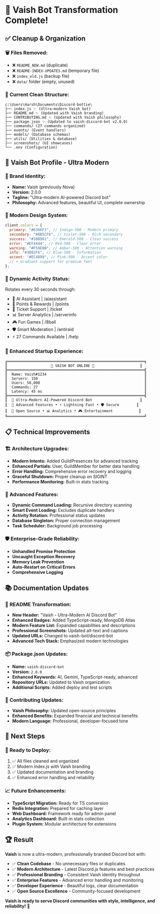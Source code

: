 # 🤖 Vaish Bot Transformation Complete!

## ✅ **Cleanup & Organization**

### 🗑️ **Files Removed:**

- ❌ `README_NEW.md` (duplicate)
- ❌ `README-INDEX-UPDATES.md` (temporary file)
- ❌ `index_old.js` (backup file)
- ❌ `data/` folder (empty, unused)

### 📁 **Current Clean Structure:**

```
c:\Users\Harsh\Documents\Discord-bottie\
├── index.js ✨ (Ultra-modern Vaish bot)
├── README.md ✨ (Updated with Vaish branding)
├── CONTRIBUTING.md ✨ (Updated with Vaish philosophy)
├── package.json ✨ (Updated to vaish-discord-bot v2.0.0)
├── commands/ (27 commands organized)
├── events/ (Event handlers)
├── models/ (Database schemas)
├── utils/ (Utilities & database)
├── screenshots/ (UI showcases)
└── .env (Configuration)
```

## 🚀 **Vaish Bot Profile - Ultra Modern**

### 🎯 **Brand Identity:**

- **Name:** Vaish (previously Nova)
- **Version:** 2.0.0
- **Tagline:** "Ultra-modern AI-powered Discord bot"
- **Philosophy:** Advanced features, beautiful UI, complete ownership

### 🎨 **Modern Design System:**

```javascript
client.colors = {
  primary: "#6366F1", // Indigo-500 - Modern primary
  secondary: "#8B5CF6", // Violet-500 - Rich secondary
  success: "#10B981", // Emerald-500 - Clean success
  error: "#EF4444", // Red-500 - Clear error
  warning: "#F59E0B", // Amber-500 - Attention warning
  info: "#3B82F6", // Blue-500 - Information
  accent: "#EC4899", // Pink-500 - Accent color
  // + Gradient support for premium feel
};
```

### 🔄 **Dynamic Activity Status:**

Rotates every 30 seconds through:

- 🤖 AI Assistant | /aiassistant
- 💎 Points & Rewards | /points
- 🎫 Ticket Support | /ticket
- 📊 Server Analytics | /serverinfo
- 🎮 Fun Games | /8ball
- 🛡️ Smart Moderation | /antiraid
- ⚡ 27 Commands Available | /help

### 🚀 **Enhanced Startup Experience:**

```
╔═══════════════════════════════════════════════════════════════╗
║                    🤖 VAISH BOT ONLINE 🤖                     ║
╠═══════════════════════════════════════════════════════════════╣
║  Name: Vaish#1234                                             ║
║  Servers: 150                                                 ║
║  Users: 50,000                                                ║
║  Commands: 27                                                 ║
║  Latency: 45 ms                                               ║
╠═══════════════════════════════════════════════════════════════╣
║  🚀 Ultra-Modern AI-Powered Discord Bot                      ║
║  💎 Advanced Features • ⚡ Lightning Fast • 🛡️ Secure        ║
║  🌟 Open Source • 📊 Analytics • 🎮 Entertainment            ║
╚═══════════════════════════════════════════════════════════════╝
```

## 📋 **Technical Improvements**

### 🏗️ **Architecture Upgrades:**

- **Modern Intents:** Added GuildPresences for advanced tracking
- **Enhanced Partials:** User, GuildMember for better data handling
- **Error Handling:** Comprehensive error recovery and logging
- **Graceful Shutdown:** Proper cleanup on SIGINT
- **Performance Monitoring:** Built-in stats tracking

### 💫 **Advanced Features:**

- **Dynamic Command Loading:** Recursive directory scanning
- **Smart Event Loading:** Excludes duplicate handlers
- **Activity Rotation:** Professional status updates
- **Database Singleton:** Proper connection management
- **Task Scheduler:** Background job processing

### 🛡️ **Enterprise-Grade Reliability:**

- **Unhandled Promise Protection**
- **Uncaught Exception Recovery**
- **Memory Leak Prevention**
- **Auto-Restart on Critical Errors**
- **Comprehensive Logging**

## 📚 **Documentation Updates**

### 🔄 **README Transformation:**

- **New Header:** "Vaish - Ultra-Modern AI Discord Bot"
- **Enhanced Badges:** Added TypeScript-ready, MongoDB Atlas
- **Modern Feature List:** Expanded capabilities and descriptions
- **Professional Screenshots:** Updated alt-text and captions
- **Updated URLs:** Changed to vaish-bot/discord-bot
- **Advanced Tech Stack:** Emphasized modern technologies

### 📦 **Package.json Updates:**

- **Name:** `vaish-discord-bot`
- **Version:** `2.0.0`
- **Enhanced Keywords:** AI, Gemini, TypeScript-ready, advanced
- **Repository URLs:** Updated to Vaish organization
- **Additional Scripts:** Added deploy and test scripts

### 🤝 **Contributing Updates:**

- **Vaish Philosophy:** Updated open-source principles
- **Enhanced Benefits:** Expanded financial and technical benefits
- **Modern Language:** Professional, developer-focused tone

## 🎯 **Next Steps**

### 🚀 **Ready to Deploy:**

1. ✅ All files cleaned and organized
2. ✅ Modern index.js with Vaish branding
3. ✅ Updated documentation and branding
4. ✅ Enhanced error handling and reliability

### 📈 **Future Enhancements:**

- **TypeScript Migration:** Ready for TS conversion
- **Redis Integration:** Prepared for caching layer
- **Web Dashboard:** Framework ready for admin panel
- **Analytics Dashboard:** Built-in stats collection
- **Plugin System:** Modular architecture for extensions

## 🏆 **Result**

**Vaish** is now a ultra-modern, professionally branded Discord bot with:

- ✅ **Clean Codebase** - No unnecessary files or duplicates
- ✅ **Modern Architecture** - Latest Discord.js features and best practices
- ✅ **Professional Branding** - Consistent Vaish identity throughout
- ✅ **Enterprise Features** - Advanced error handling and monitoring
- ✅ **Developer Experience** - Beautiful logs, clear documentation
- ✅ **Open Source Excellence** - Community-focused development

**Vaish is ready to serve Discord communities with style, intelligence, and reliability!** 🚀
